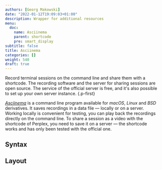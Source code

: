 ```yaml
---
authors: [Georg Makowski]
date: "2022-01-12T19:09:03+01:00"
description: Wrapper for additional resources
menu:
  doc:
    name: Asciinema
    parent: shortcode
    pre: smart_display
subtitle: false
title: Asciinema
categories: []
weight: 540
draft: true
---
```


Record terminal sessions on the command line and share them with a shortcode. The recording software and the server for sharing sessions are open source. The service of the official server is free, and it's also possible to set up your own server instance.
{.p-first} <!--more-->

[_Asciinema_](https://asciinema.org) is a command line program available for _macOS_, _Linux_ and _BSD_ derivatives. It saves recordings in a data file — locally or on a server. Working locally is convenient for testing, you can play back the recordings directly on the command line. To share a session as a video with the shortcode of Perplex, you need to save it on a server — the shortcode works and has only been tested with the official one.

## Syntax

## Layout
